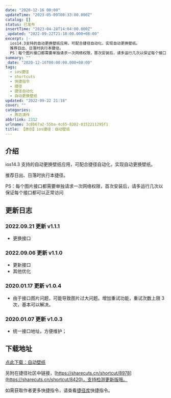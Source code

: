 ```yaml
---
date: "2020-12-16 00:00"
updateTime: "2023-05-09T00:33:00.000Z"
catalog: []
status: 已发布
insertTime: "2023-04-28T14:04:00.000Z"
_updated: "2022-09-22T21:18:00.000+08:00"
excerpt: |-
  ios14.3支持的自动更换壁纸应用，可配合捷径自动化，实现自动更换壁纸。
  推荐日出、日落时执行本捷径。
  PS：每个图片接口都需要单独请求一次网络权限，首次安装后，请多运行几次以保证每个接口都可以正常访问
summary: ""
_date: "2020-12-16T00:00:00.000+08:00"
tags:
  - ios捷径
  - shortcuts
  - 快捷指令
  - 捷径
  - 捷径自动化
  - 自动更换壁纸
updated: "2022-09-22 21:18"
cover: ""
categories:
  - 燕坊清作
abbrlink: 2312
urlname: 3c8b67a2-55ba-4c65-8382-0152211295f1
title: 【原创】ios捷径：自动壁纸
---
```


## 介绍

ios14.3 支持的自动更换壁纸应用，可配合捷径自动化，实现自动更换壁纸。

推荐日出、日落时执行本捷径。

PS：每个图片接口都需要单独请求一次网络权限，首次安装后，请多运行几次以保证每个接口都可以正常访问

## 更新日志

### 2022.09.21 更新 v1.1.1

- 更换接口

### 2022.09.06 更新 v1.1.0

- 更新接口
- 其他优化

### 2020.01.17 更新 v1.0.4

- 由于接口图片问题，可能导致图片过大问题。增加重试功能，重试次数上限 3 次，基本可以解决。

### 2020.01.07 更新 v1.0.3

- 统一接口地址，方便维护；

## 下载地址

[点此下载：自动壁纸](https://www.icloud.com/shortcuts/ee8e1edbac5f41e880e73d8e2e18882b)

另附在捷径社区中链接，[https://sharecuts.cn/shortcut/8978](https://sharecuts.cn/shortcut/8420)，支持检测更新版哦。

如需获取作者更多快捷指令，请查看[捷径库](https://www.bmqy.net/2342.html)快捷指令。

